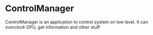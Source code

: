 # ControlManager
ControlManager is an application to control system on low level. It can overclock GPU, get information and other stuff
